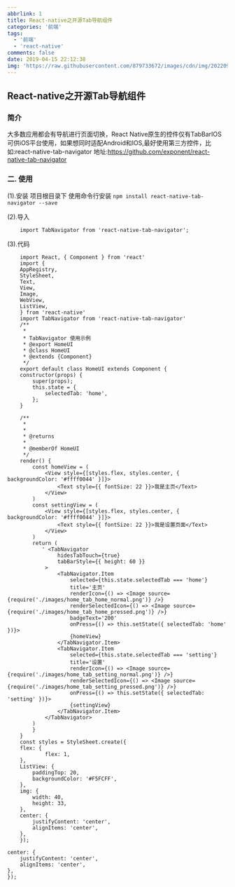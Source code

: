 ```yaml
---
abbrlink: 1
title: React-native之开源Tab导航组件
categories: '前端'
tags:
  - '前端'
  - 'react-native'
comments: false
date: 2019-04-15 22:12:38
img: 'https://raw.githubusercontent.com/879733672/images/cdn/img/202209041737718.jpg'
---
```

## React-native之开源Tab导航组件

### 简介
大多数应用都会有导航进行页面切换，React Native原生的控件仅有TabBarIOS可供iOS平台使用，如果想同时适配Android和IOS,最好使用第三方控件，比如:react-native-tab-navigator
地址:<a href="https://github.com/exponent/react-native-tab-navigator" target="_blank">https://github.com/exponent/react-native-tab-navigator</a>

### 二. 使用
(1).安装
	项目根目录下 使用命令行安装 
    ```
    npm install react-native-tab-navigator --save
    ```

(2).导入
```
	import TabNavigator from 'react-native-tab-navigator';
```

(3).代码
```
	import React, { Component } from 'react'
	import {
    AppRegistry,
    StyleSheet,
    Text,
    View,
    Image,
    WebView,
    ListView,
	} from 'react-native'
	import TabNavigator from 'react-native-tab-navigator'
	/**
	 * 
	 * TabNavigator 使用示例
	 * @export HomeUI
	 * @class HomeUI
	 * @extends {Component}
	 */
	export default class HomeUI extends Component {
    constructor(props) {
        super(props);
        this.state = {
            selectedTab: 'home',
        };
    }

    /**
     * 
     * 
     * @returns 
     * 
     * @memberOf HomeUI
     */
    render() {
        const homeView = (
            <View style={[styles.flex, styles.center, { backgroundColor: '#ffff0044' }]}>
                <Text style={{ fontSize: 22 }}>我是主页</Text>
            </View>
        )
        const settingView = (
            <View style={[styles.flex, styles.center, { backgroundColor: '#ffff0044' }]}>
                <Text style={{ fontSize: 22 }}>我是设置页面</Text>
            </View>
        )
        return (
           ' <TabNavigator
                hidesTabTouch={true}
                tabBarStyle={{ height: 60 }}
            >
                <TabNavigator.Item
                    selected={this.state.selectedTab === 'home'}
                    title='主页'
                    renderIcon={() => <Image source={require('./images/home_tab_home_normal.png')} />}
                    renderSelectedIcon={() => <Image source={require('./images/home_tab_home_pressed.png')} />}
                    badgeText='200'
                    onPress={() => this.setState({ selectedTab: 'home' })}>
                    {homeView}
                </TabNavigator.Item>
                <TabNavigator.Item
                    selected={this.state.selectedTab === 'setting'}
                    title='设置'
                    renderIcon={() => <Image source={require('./images/home_tab_setting_normal.png')} />}
                    renderSelectedIcon={() => <Image source={require('./images/home_tab_setting_pressed.png')} />}
                    onPress={() => this.setState({ selectedTab: 'setting' })}>
                    {settingView}
                </TabNavigator.Item>
            </TabNavigator>
        )
    	}
	}
	const styles = StyleSheet.create({
    flex: {
        	flex: 1,
   	},
    ListView: {
        paddingTop: 20,
        backgroundColor: '#F5FCFF',
    },
    img: {
        width: 40,
        height: 33,
    },
    center: {
        justifyContent: 'center',
        alignItems: 'center',
 	},
	});
```
    center: {
        justifyContent: 'center',
        alignItems: 'center',
 	},
	});
```